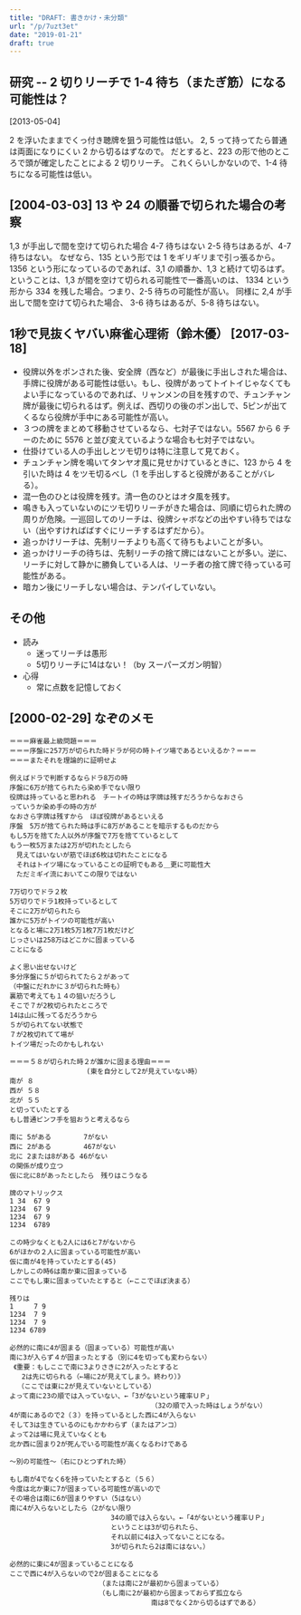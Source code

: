 ```yaml
---
title: "DRAFT: 書きかけ・未分類"
url: "/p/7uzt3et"
date: "2019-01-21"
draft: true
---
```


研究 -- 2 切りリーチで 1-4 待ち（またぎ筋）になる可能性は？
----

[2013-05-04]

2 を浮いたままでくっ付き聴牌を狙う可能性は低い。
2, 5 って持ってたら普通は両面になりにくい 2 から切るはずなので。
だとすると、223 の形で他のところで頭が確定したことによる 2 切りリーチ。
これくらいしかないので、1-4 待ちになる可能性は低い。


[2004-03-03] 13 や 24 の順番で切られた場合の考察
----

1,3 が手出しで間を空けて切られた場合 4-7 待ちはない
2-5 待ちはあるが、4-7 待ちはない。
なぜなら、135 という形では 1 をギリギリまで引っ張るから。
1356 という形になっているのであれば、3,1 の順番か、1,3 と続けて切るはず。
ということは、1,3 が間を空けて切られる可能性で一番高いのは、
1334 という形から 334 を残した場合。つまり、2-5 待ちの可能性が高い。
同様に 2,4 が手出しで間を空けて切られた場合、
3-6 待ちはあるが、5-8 待ちはない。


1秒で見抜くヤバい麻雀心理術（鈴木優） [2017-03-18]
----
* 役牌以外をポンされた後、安全牌（西など）が最後に手出しされた場合は、手牌に役牌がある可能性は低い。もし、役牌があってトイトイじゃなくてもよい手になっているのであれば、リャンメンの目を残すので、チュンチャン牌が最後に切られるはず。例えば、西切りの後のポン出しで、5ピンが出てくるなら役牌が手中にある可能性が高い。
* ３つの牌をまとめて移動させているなら、七対子ではない。5567 から 6 チーのために 5576 と並び変えているような場合も七対子ではない。
* 仕掛けている人の手出しとツモ切りは特に注意して見ておく。
* チュンチャン牌を鳴いてタンヤオ風に見せかけているときに、123 から 4 を引いた時は 4 をツモ切るべし（1 を手出しすると役牌があることがバレる）。
* 混一色のひとは役牌を残す。清一色のひとはオタ風を残す。
* 鳴きも入っていないのにツモ切りリーチがきた場合は、同順に切られた牌の周りが危険。一巡回してのリーチは、役牌シャボなどの出やすい待ちではない（出やすければばすぐにリーチするはずだから）。
* 追っかけリーチは、先制リーチよりも高くて待ちもよいことが多い。
* 追っかけリーチの待ちは、先制リーチの捨て牌にはないことが多い。逆に、リーチに対して静かに勝負している人は、リーチ者の捨て牌で待っている可能性がある。
* 暗カン後にリーチしない場合は、テンパイしていない。


その他
----

* 読み
    * 迷ってリーチは愚形
    * 5切りリーチに14はない！（by スーパーズガン明智）
* 心得
    * 常に点数を記憶しておく


[2000-02-29] なぞのメモ
----

```
＝＝＝麻雀最上級問題＝＝＝
＝＝＝序盤に257万が切られた時ドラが何の時トイツ場であるといえるか？＝＝＝
＝＝＝またそれを理論的に証明せよ

例えばドラで判断するならドラ8万の時
序盤に6万が捨てられたら染め手でない限り
役牌は持っていると思われる　チートイの時は字牌は残すだろうからなおさら
っていうか染め手の時の方が
なおさら字牌は残すから　ほぼ役牌があるといえる
序盤　5万が捨てられた時は手に8万があることを暗示するものだから
もし5万を捨てた人以外が序盤で7万を捨てているとして
もう一枚5万または2万が切れたとしたら
　見えてはいないが筋でほぼ6枚は切れたことになる
　それはトイツ場になっていることの証明でもある＿更に可能性大
　ただミギイ流においてこの限りではない

7万切りでドラ２枚
5万切りでドラ1枚持っているとして
そこに2万が切られたら
誰かに5万がトイツの可能性が高い
となると場に2万1枚5万1枚7万1枚だけど
じっさいは258万はどこかに固まっている
ことになる

よく思い出せないけど
多分序盤に５が切られてたら２があって
（中盤にだれかに３が切られた時も）
裏筋で考えても１４の狙いだろうし
そこで７が2枚切られたところで
14は山に残ってるだろうから
５が切られてない状態で
７が2枚切れてて場が
トイツ場だったのかもしれない

＝＝＝５８が切られた時２が誰かに固まる理由＝＝＝
                   (東を自分として2が見えていない時）
南が ８
西が ５８
北が ５５
と切っていたとする
もし普通ピンフ手を狙おうと考えるなら

南に 5がある        7がない
西に 2がある        467がない
北に 2または8がある 46がない
の関係が成り立つ
仮に北に8があったとしたら　残りはこうなる

牌のマトリックス
1 34  67 9
1234  67 9
1234  67 9
1234  6789

この時少なくとも2人には6と7がないから
6がほかの２人に固まっている可能性が高い
仮に南が4を持っていたとする(45)
しかしこの時6は南か東に固まっている
ここでもし東に固まっていたとすると（←ここでほぼ決まる）

残りは
1     7 9
1234  7 9
1234  7 9
1234 6789

必然的に南に4が固まる（固まっている）可能性が高い
南に3が入らず４が固まったとする（別に4を切っても変わらない）
 《重要：もしここで南に3よりさきに2が入ったとすると
   2は先に切られる（←場に2が見えてしまう。終わり）》
  （ここでは東に2が見えていないとしている）
よって南に23の順では入っていない、←「3がないという確率ＵＰ」
                                   （32の順で入った時はしょうがない）
4が南にあるので2（３）を持っているとした西に4が入らない
そして3は生きているのにもかかわらず（またはアンコ）
よって2は場に見えていなくとも
北か西に固まり2が死んでいる可能性が高くなるわけである

～別の可能性～（右にひとつずれた時）

もし南が4でなく6を持っていたとすると（５６）
今度は北か東に7が固まっている可能性が高いので
その場合は南に6が固まりやすい（5はない）
南に4が入らないとしたら（2がない限り
                         34の順では入らない。←「4がないという確率ＵＰ」
                         ということは3が切られたら、
                         それ以前に4は入ってないことになる。
                         3が切られたら2は南にはない。）

必然的に東に4が固まっていることになる
ここで西に4が入らないので2が固まることになる
                      （または南に2が最初から固まっている）
                      （もし南に2が最初から固まっておらず孤立なら
                                   南は8でなく2から切るはずである）
```

